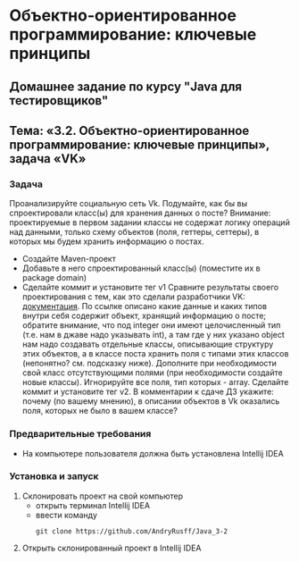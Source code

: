 # Объектно-ориентированное программирование: ключевые принципы
## Домашнее задание по курсу "Java для тестировщиков"
## Тема: «3.2. Объектно-ориентированное программирование: ключевые принципы», задача «VK»
### Задача
Проанализируйте социальную сеть Vk. Подумайте, как бы вы спроектировали класс(ы) для хранения данных о посте? Внимание: проектируемые в первом задании классы не содержат логику операций над данными, только схему объектов (поля, геттеры, сеттеры), в которых мы будем хранить информацию о постах.

- Создайте Maven-проект
- Добавьте в него спроектированный класс(ы) (поместите их в package domain)
- Сделайте коммит и установите тег v1
Сравните результаты своего проектирования с тем, как это сделали разработчики VK: [документация](https://vk.com/dev/objects/post). По ссылке описано какие данные и каких типов внутри себя содержит объект, хранящий информацию о посте; обратите внимание, что под integer они имеют целочисленный тип (т.е. нам в джаве надо указывать int), а там где у них указано object нам надо создавать отдельные классы, описывающие структуру этих объектов, а в классе поста хранить поля с типами этих классов (непонятно? см. подсказку ниже).
Дополните при необходимости свой класс отсутствующими полями (при необходимости создайте новые классы). Игнорируйте все поля, тип которых - array.
Сделайте коммит и установите тег v2. В комментарии к сдаче ДЗ укажите: почему (по вашему мнению), в описании объектов в Vk оказались поля, которых не было в вашем классе?

### Предварительные требования
- На компьютере пользователя должна быть установлена Intellij IDEA
### Установка и запуск
1. Склонировать проект на свой компьютер
	- открыть терминал Intellij IDEA
	- ввести команду 
		```
		git clone https://github.com/AndryRusff/Java_3-2
		```
1. Открыть склонированный проект в Intellij IDEA
